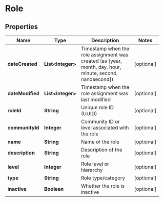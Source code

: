 

# Role


## Properties

| Name | Type | Description | Notes |
|------------ | ------------- | ------------- | -------------|
|**dateCreated** | **List&lt;Integer&gt;** | Timestamp when the role assignment was created (as [year, month, day, hour, minute, second, nanosecond]) |  [optional] |
|**dateModified** | **List&lt;Integer&gt;** | Timestamp when the role assignment was last modified |  [optional] |
|**roleId** | **String** | Unique role ID (UUID) |  [optional] |
|**communityId** | **Integer** | Community ID or level associated with the role |  [optional] |
|**name** | **String** | Name of the role |  [optional] |
|**description** | **String** | Description of the role |  [optional] |
|**level** | **Integer** | Role level or hierarchy |  [optional] |
|**type** | **String** | Role type/category |  [optional] |
|**inactive** | **Boolean** | Whether the role is inactive |  [optional] |



